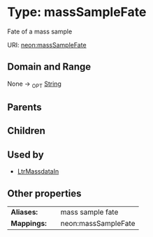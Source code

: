 
# Type: massSampleFate


Fate of a mass sample

URI: [neon:massSampleFate](https://data.neonscience.org/massSampleFate)


## Domain and Range

None ->  <sub>OPT</sub> [String](types/String.md)

## Parents


## Children


## Used by

 * [LtrMassdataIn](LtrMassdataIn.md)

## Other properties

|  |  |  |
| --- | --- | --- |
| **Aliases:** | | mass sample fate |
| **Mappings:** | | neon:massSampleFate |

